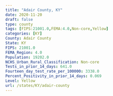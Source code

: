 ```yaml
---
title: "Adair County, KY"
date: 2020-11-20
draft: false
type: county
tags: [FIPS:21001.0,FEMA:4.0,Non-core,Yellow]
categories: [KY]
County: Adair County
State: KY
FIPS: 21001.0
FEMA_Region: 4.0
Population: 19202.0
NCHS_Urban_Rural_Classification: Non-core
Tests_in_prior_14_days: 641.0
Fourteen_day_test_rate_per_100000: 3338.0
Percent_Positivity_in_prior_14_days: 0.069
Level: Yellow
url: /states/KY/adair-county
---
```




